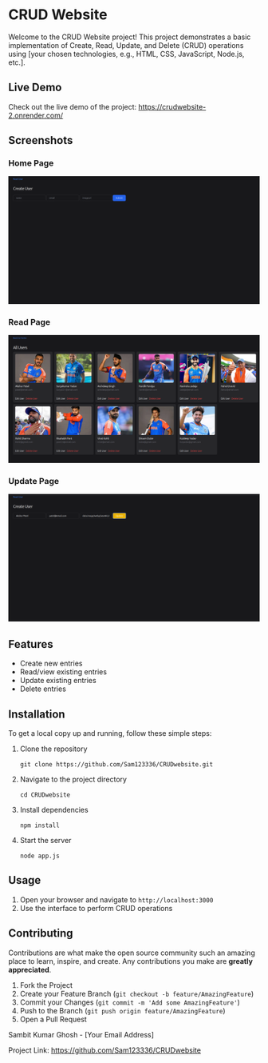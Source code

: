 <h1>CRUD Website</h1>

<p>Welcome to the CRUD Website project! This project demonstrates a basic implementation of Create, Read, Update, and Delete (CRUD) operations using [your chosen technologies, e.g., HTML, CSS, JavaScript, Node.js, etc.].</p>

<h2>Live Demo</h2>
<p>Check out the live demo of the project: <a href="https://crudwebsite-2.onrender.com/">https://crudwebsite-2.onrender.com/</a></p>

<h2>Screenshots</h2>

<h3>Home Page</h3>
<img src="screenshots/Home.png" alt="Home Page">

<h3>Read Page</h3>
<img src="screenshots/read.png" alt="Read Page">

<h3>Update Page</h3>
<img src="screenshots/update.png" alt="Update Page">

<h2>Features</h2>
<ul>
  <li>Create new entries</li>
  <li>Read/view existing entries</li>
  <li>Update existing entries</li>
  <li>Delete entries</li>
</ul>

<h2>Installation</h2>
<p>To get a local copy up and running, follow these simple steps:</p>

<ol>
  <li>Clone the repository</li>
  <pre><code>git clone https://github.com/Sam123336/CRUDwebsite.git</code></pre>
  <li>Navigate to the project directory</li>
  <pre><code>cd CRUDwebsite</code></pre>
  <li>Install dependencies</li>
  <pre><code>npm install</code></pre>
  <li>Start the server</li>
  <pre><code>node app.js</code></pre>
</ol>

<h2>Usage</h2>
<ol>
  <li>Open your browser and navigate to <code>http://localhost:3000</code></li>
  <li>Use the interface to perform CRUD operations</li>
</ol>

<h2>Contributing</h2>
<p>Contributions are what make the open source community such an amazing place to learn, inspire, and create. Any contributions you make are <strong>greatly appreciated</strong>.</p>

<ol>
  <li>Fork the Project</li>
  <li>Create your Feature Branch (<code>git checkout -b feature/AmazingFeature</code>)</li>
  <li>Commit your Changes (<code>git commit -m 'Add some AmazingFeature'</code>)</li>
  <li>Push to the Branch (<code>git push origin feature/AmazingFeature</code>)</li>
  <li>Open a Pull Request</li>
</ol>

<p>Sambit Kumar Ghosh - [Your Email Address]</p>

<p>Project Link: <a href="https://github.com/Sam123336/CRUDwebsite">https://github.com/Sam123336/CRUDwebsite</a></p>
